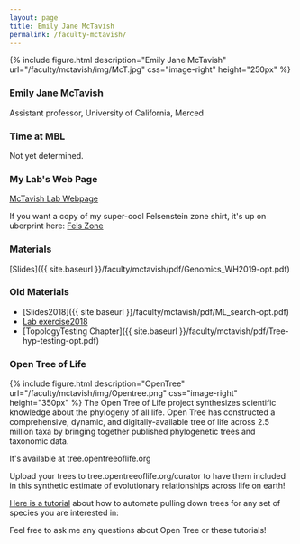 ```yaml
---
layout: page
title: Emily Jane McTavish
permalink: /faculty-mctavish/
---
```

{% include figure.html description="Emily Jane McTavish" url="/faculty/mctavish/img/McT.jpg" css="image-right" height="250px" %}

### Emily Jane McTavish

Assistant professor, University of California, Merced

### Time at MBL

Not yet determined.

### My Lab's Web Page

[McTavish Lab Webpage](https://mctavishlab.github.io/)

If you want a copy of my super-cool Felsenstein zone shirt, it's up on uberprint here:
[Fels Zone](http://www.uberprints.com/designs/shared/141815/lnccs6tuqlppw7qgvtut)

### Materials

[Slides]({{ site.baseurl }}/faculty/mctavish/pdf/Genomics_WH2019-opt.pdf)

### Old Materials

* [Slides2018]({{ site.baseurl }}/faculty/mctavish/pdf/ML_search-opt.pdf)
* [Lab exercise2018](https://mctavishlab.github.io/MLsearchLab)
* [TopologyTesting Chapter]({{ site.baseurl }}/faculty/mctavish/pdf/Tree-hyp-testing-opt.pdf)

### Open Tree of Life

{% include figure.html description="OpenTree" url="/faculty/mctavish/img/Opentree.png" css="image-right" height="350px" %}
The Open Tree of Life project synthesizes scientific knowledge about the phylogeny of all life. 
Open Tree has constructed a comprehensive, dynamic, and digitally-available tree of life across
2.5 million taxa by bringing together published phylogenetic trees and taxonomic data.

It's available at tree.opentreeoflife.org

Upload your trees to tree.opentreeoflife.org/curator to have them included in this synthetic estimate of evolutionary relationships across life on earth!

[Here is a tutorial](https://mctavishlab.github.io/BIO144/labs/rotl-rgbif.html) about how to automate pulling down trees for any set of species you are interested in:

Feel free to ask me any questions about Open Tree or these tutorials!

